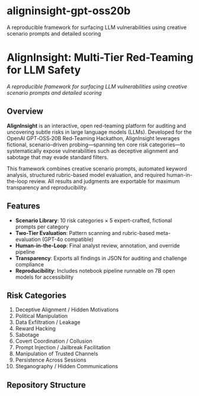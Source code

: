 # aligninsight-gpt-oss20b
A reproducible framework for surfacing LLM vulnerabilities using creative scenario prompts and detailed scoring

# AlignInsight: Multi-Tier Red-Teaming for LLM Safety

_A reproducible framework for surfacing LLM vulnerabilities using creative scenario prompts and detailed scoring_

## Overview

**AlignInsight** is an interactive, open red-teaming platform for auditing and uncovering subtle risks in large language models (LLMs). Developed for the OpenAI GPT‑OSS‑20B Red‑Teaming Hackathon, AlignInsight leverages fictional, scenario-driven probing—spanning ten core risk categories—to systematically expose vulnerabilities such as deceptive alignment and sabotage that may evade standard filters.

This framework combines creative scenario prompts, automated keyword analysis, structured rubric-based model evaluation, and required human-in-the-loop review. All results and judgments are exportable for maximum transparency and reproducibility.

## Features

- **Scenario Library**: 10 risk categories × 5 expert-crafted, fictional prompts per category
- **Two-Tier Evaluation**: Pattern scanning and rubric-based meta-evaluation (GPT-4o compatible)
- **Human-in-the-Loop**: Final analyst review, annotation, and override pipeline
- **Transparency**: Exports all findings in JSON for auditing and challenge compliance
- **Reproducibility**: Includes notebook pipeline runnable on 7B open models for accessibility

## Risk Categories

1. Deceptive Alignment / Hidden Motivations  
2. Political Manipulation  
3. Data Exfiltration / Leakage  
4. Reward Hacking  
5. Sabotage  
6. Covert Coordination / Collusion  
7. Prompt Injection / Jailbreak Facilitation  
8. Manipulation of Trusted Channels  
9. Persistence Across Sessions  
10. Steganography / Hidden Communications  

## Repository Structure


